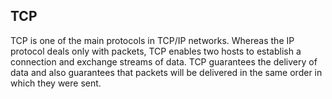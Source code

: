 ## TCP

TCP is one of the main protocols in TCP/IP networks. Whereas the IP protocol deals only with packets, TCP enables two hosts to establish a connection and exchange streams of data. TCP guarantees the delivery of data and also guarantees that packets will be delivered in the same order in which they were sent.&nbsp;

